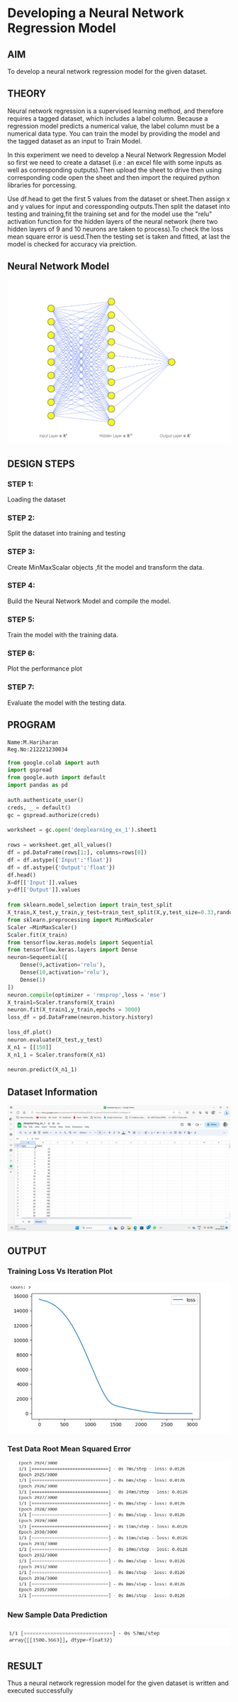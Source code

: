 # Developing a Neural Network Regression Model

## AIM

To develop a neural network regression model for the given dataset.

## THEORY

Neural network regression is a supervised learning method, and therefore requires a tagged dataset, which includes a label column. Because a regression model predicts a numerical value, the label column must be a numerical data type. You can train the model by providing the model and the tagged dataset as an input to Train Model.

In this experiment we need to develop a Neural Network Regression Model so first we need to create a dataset (i.e : an excel file with some inputs as well as corresponding outputs).Then upload the sheet to drive then using corresponding code open the sheet and then import the required python libraries for porcessing.

Use df.head to get the first 5 values from the dataset or sheet.Then assign x and y values for input and coressponding outputs.Then split the dataset into testing and training,fit the training set and for the model use the "relu" activation function for the hidden layers of the neural network (here two hidden layers of 9 and 10 neurons are taken to process).To check the loss mean square error is uesd.Then the testing set is taken and fitted, at last the model is checked for accuracy via preiction.

## Neural Network Model
![](NN1.png)

## DESIGN STEPS

### STEP 1:

Loading the dataset

### STEP 2:

Split the dataset into training and testing

### STEP 3:

Create MinMaxScalar objects ,fit the model and transform the data.

### STEP 4:

Build the Neural Network Model and compile the model.

### STEP 5:

Train the model with the training data.

### STEP 6:

Plot the performance plot

### STEP 7:

Evaluate the model with the testing data.

## PROGRAM
```
Name:M.Hariharan
Reg.No:212221230034
```
```python
from google.colab import auth
import gspread
from google.auth import default
import pandas as pd

auth.authenticate_user()
creds, _ = default()
gc = gspread.authorize(creds)

worksheet = gc.open('deeplearning_ex_1').sheet1

rows = worksheet.get_all_values()
df = pd.DataFrame(rows[1:], columns=rows[0])
df = df.astype({'Input':'float'})
df = df.astype({'Output':'float'})
df.head()
X=df[['Input']].values
y=df[['Output']].values

from sklearn.model_selection import train_test_split
X_train,X_test,y_train,y_test=train_test_split(X,y,test_size=0.33,random_state=33)
from sklearn.preprocessing import MinMaxScaler
Scaler =MinMaxScaler()
Scaler.fit(X_train)
from tensorflow.keras.models import Sequential
from tensorflow.keras.layers import Dense
neuron=Sequential([
    Dense(9,activation='relu'),
    Dense(10,activation='relu'),
    Dense(1)
])
neuron.compile(optimizer = 'rmsprop',loss = 'mse')
X_train1=Scaler.transform(X_train)
neuron.fit(X_train1,y_train,epochs = 3000)
loss_df = pd.DataFrame(neuron.history.history)

loss_df.plot()
neuron.evaluate(X_test,y_test)
X_n1 = [[150]]
X_n1_1 = Scaler.transform(X_n1)

neuron.predict(X_n1_1)
```

## Dataset Information

![](1.png)

## OUTPUT

### Training Loss Vs Iteration Plot

![](2.png)

### Test Data Root Mean Squared Error

![](3.png)

### New Sample Data Prediction

![](4.png)

## RESULT
Thus a neural network regression model for the given dataset is written and executed successfully
